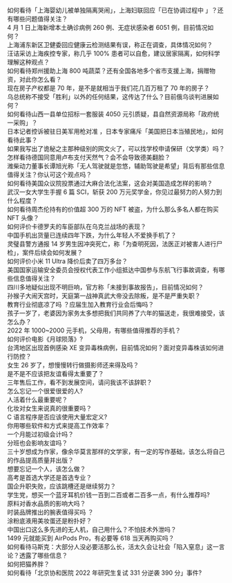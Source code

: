 如何看待「上海婴幼儿被单独隔离哭闹」，上海妇联回应「已在协调过程中 」？还有哪些问题值得关注？  
4 月 1 日上海新增本土确诊病例 260 例、无症状感染者 6051 例，目前情况如何？  
上海浦东新区卫健委回应健康云检测结果有误，称正在调查，具体情况如何？  
汪诘采访上海疾控专家，称几乎 100% 患者可以自愈，建议居家隔离，如何科学理解这种观点？  
如何看待郑州援助上海 800 吨蔬菜？还有全国各地多个省市支援上海，捐赠物资，对此你怎么看？  
现在房子产权都是 70 年，是不是就相当于我们花几百万租了 70 年的房子？  
乌总统称不接受「胜利」以外的任何结果，这传达了什么？目前俄乌谈判进展如何？  
如何看待山西一县单位招标一套服装 4050 元引质疑，县自然资源局称「政府统一采购」？  
日本记者控诉被驻日美军用枪对准 ，日本专家痛斥「美国把日本当殖民地」，如何看待此事？  
如果我写出了诡秘之主那种级别的网文火了，可以找学校申请保研（文学类）吗？  
怎样看待德国同意用卢布支付天然气？会不会导致德美翻脸？  
潍柴动力董事长谭旭光称「无人驾驶就是忽悠，辅助驾驶是希望」背后有那些信息值得关注？你认可这个观点吗？  
如何看待美国众议院投票通过大麻合法化法案，这会对美国造成怎样的影响？  
武汉一女大学生手握 6 篇 SCI，斩获 200 万元奖学金，你见过最努力的人努力到什么程度？  
如何看待周杰伦持有的价值超 300 万的 NFT 被盗，为什么那么多名人都在购买 NFT 头像？  
如何评价卡德罗夫的车臣部队在乌克兰战场的表现？  
中国手机出货量已连续四年下跌，为什么年轻人不爱换手机了？  
灵璧县警方通报 14 岁男生因冲突死亡，称「为查明死因，法医正对被害人进行尸检」，案件后续会如何发展？  
如何评价小米 11 Ultra 降价后卖了四万多台？  
美国国家运输安全委员会授权代表工作小组抵达中国参与东航飞行事故调查，有哪些信息值得关注？  
四川多地疑似出现不明巨响，官方称「未接到事故报告」，目前情况如何？  
孙猴子大闹天宫时，天庭第一战神真武大帝没去除叛，是不是严重失职？  
教育行业彻底凉了吗 ？应届生加入教育行业会后悔吗？  
孩子一岁了，老婆因为家务太多想把我们共同养了六年的猫送走，我很难接受，该怎么办？  
2022 年 1000~2000 元手机，父母用，有哪些值得推荐的手机？  
如何评价电影《月球陨落》?  
台湾地区出现首例感染 XE 变异毒株病例，目前情况如何？面对变异毒株该如何进行防控？  
女生 26 岁了，想慢慢转行做摄影师还来得及吗？  
是不是不应该把友谊看得太重要了？  
三年售后工作，看不到发展空间，请问我该不该辞职？  
怎么忘记一个很爱很爱的人?  
人活着什么最重要呢？  
化妆对女生来说真的很重要吗？  
C 语言程序是否应该使用大量宏定义?  
你用哪些软件和方式来提高工作效率？  
一个月能过初级会计吗？  
分班也会影响友谊吗？  
三十岁想成为作家，像余华莫言那样的文学家，有一定的写作基础，该怎么将自己的作品提高质量并出版？  
想要忘记一个人，该怎么做？  
高考是首选大学还是首选专业？  
国企升职失败，应该跳槽还是继续努力？  
学生党，想买一个蓝牙耳机价钱一百到二百或者二百多一点，有什么推荐吗?  
原料对香水品质的影响大吗？  
时装品牌推出的腕表值得买吗 ？  
涂粉底液用美妆蛋还是粉扑好？  
中国出口这么多先进的无人机，自己用什么？不怕技术外泄吗？  
1499 元就能买到 AirPods Pro，有必要等 618 当天再购买吗？  
如何看待马斯克：大部分人没必要活那么长，活太久会让社会「陷入窒息」这一言论？透露了哪些信息？  
如何把猫养胖？  
如何看待「北京协和医院 2022 年研究生复试 331 分逆袭 390 分」事件?  
